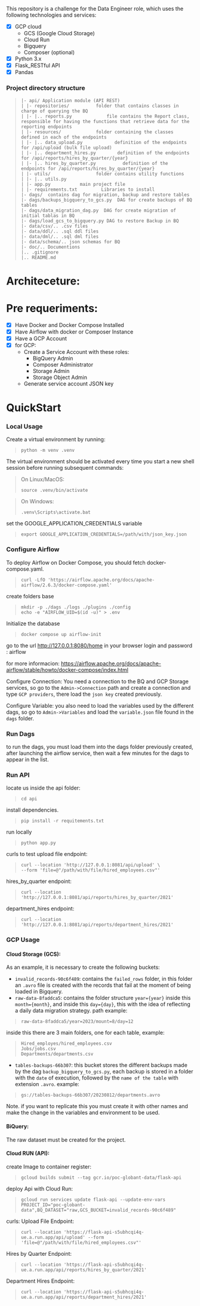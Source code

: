 This repository is a challenge for the Data Engineer role, which uses the following technologies and services: 

- [x] GCP cloud
    - GCS (Google Cloud Storage)
    - Cloud Run
    - Bigquery
    - Composer (optional) 
- [x] Python 3.x
- [x] Flask_RESTful API
- [x] Pandas

### Project directory structure

>```env
>|- api/ Application module (API REST)
>| |- repositories/          folder that contains classes in charge of querying the BQ
>| |- |.. reports.py             file contains the Report class, responsible for having the functions that retrieve data for the reporting endpoints
>| |- resources/             folder containing the classes defined in each of the endpoints
>| |- |.. data_upload.py            definition of the endpoints for /api/upload (bulk file upload)    
>| |- |.. department_hires.py        definition of the endpoints for /api/reports/hires_by_quarter/{year}
>| |- |.. hires_by_quarter.py          definition of the endpoints for /api/reports/hires_by_quarter/{year}
>| |- utils/                 folder contains utility functions 
>| |- |.. utils.py           
>| |- app.py           main project file
>| |- requirements.txt         Libraries to install 
>|- dags/  contains dag for migration, backup and restore tables
>|- dags/backups_bigquery_to_gcs.py  DAG for create backups of BQ tables
>|- dags/data_migration_dag.py  DAG for create migration of initial tablas in BQ
>|- dags/load_gcs_to_bigquery.py DAG to restore Backup in BQ
>|- data/csv/.. .csv files
>|- data/ddl/.. .sql ddl files
>|- data/dml/.. .sql dml files
>|- data/schema/.. json schemas for BQ
>|- doc/.. Documentions
>|.. .gitignore
>|.. README.md
>```
# Architeceture: 

# Pre requeriments: 
- [X] Have Docker and Docker Compose Installed
- [X] Have Airflow with docker or Composer Instance
- [X] Have a GCP Account
- [X] for GCP:
    - Create a Service Account with these roles: 
        - BigQuery Admin
        - Composer Administrator
        - Storage Admin
        - Storage Object Admin
    - Generate service account JSON key

# QuickStart

### Local Usage
Create a virtual environment by running:

>```shell
>python -m venv .venv
>
>```

The virtual environment should be activated every time you start a new shell session before running subsequent commands:

> On Linux/MacOS:
> ```shell
> source .venv/bin/activate
> ```

> On Windows:
> ```shell
> .venv\Scripts\activate.bat
> ```

set the GOOGLE_APPLICATION_CREDENTIALS variable
> ```
> export GOOGLE_APPLICATION_CREDENTIALS=/path/with/json_key.json
> ```
### Configure Airflow

To deploy Airflow on Docker Compose, you should fetch docker-compose.yaml.
> ```shell
>curl -LfO 'https://airflow.apache.org/docs/apache-airflow/2.6.3/docker-compose.yaml'
> ```

create folders base
> ```shell
> mkdir -p ./dags ./logs ./plugins ./config
> echo -e "AIRFLOW_UID=$(id -u)" > .env
> ```

Initialize the database

> ```shell
> docker compose up airflow-init
> ```

go to the url http://127.0.0.1:8080/home in your browser
login and password : airflow

for more informacion: https://airflow.apache.org/docs/apache-airflow/stable/howto/docker-compose/index.html

Configure Connection: 
You need a connection to the BQ and GCP Storage services, so go to the `Admin->Connection` path and create a connection and type `GCP providers`, there load the `json key` created previously. 

Configure Variable: 
you also need to load the variables used by the different dags, so go to `Admin->Variables` and load the `variable.json` file found in the `dags` folder.

### Run Dags

to run the dags, you must load them into the dags folder previously created, after launching the airflow service, then wait a few minutes for the dags to appear in the list. 

### Run API

locate us inside the api folder: 
> ```
> cd api
> ```

install dependencies.
> ```
> pip install -r requitements.txt
> ```

run locally
> ```
> python app.py 
> ```

curls to test
upload file endpoint: 
> ```
> curl --location 'http://127.0.0.1:8081/api/upload' \
> --form 'file=@"/path/with/file/hired_employees.csv"'
> ```

hires_by_quarter endpoint: 
> ```
> curl --location 'http://127.0.0.1:8081/api/reports/hires_by_quarter/2021'
> ```

department_hires endpoint: 
> ```
> curl --location 'http://127.0.0.1:8081/api/reports/department_hires/2021'
> ```


### GCP Usage
#### Cloud Storage (GCS):
As an example, it is necessary to create the following buckets: 
- `invalid_records-90c6f489`: contains the `failed_rows` folder, in this folder an `.avro` file is created with the records that fail at the moment of being loaded in Bigquery. 
- `raw-data-8faddca5`: contains the folder structure `year={year}` inside this `month={month}`, and inside this `day={day}`, this with the idea of reflecting a daily data migration strategy. 
path example: 

>```
> raw-data-8faddca5/year=2023/mount=8/day=12
>```

inside this there are 3 main folders, one for each table, example: 
> ```
> Hired_employes/hired_employees.csv
> Jobs/jobs.csv
> Departments/departments.csv
> ```

- `tables-backups-66b307`: this bucket stores the different backups made by the dag `backup_bigquery_to_gcs.py`, each backup is stored in a folder with the `date` of execution, followed by the `name of the table` with extension `.avro`. 
example: 
> ```
> gs://tables-backups-66b307/20230812/departments.avro
> ```

Note. if you want to replicate this you must create it with other names and make the change in the variables and environment to be used. 

#### BiQuery:

The raw dataset must be created for the project. 

#### Cloud RUN (API):
create Image to container register: 
> ```
> gcloud builds submit --tag gcr.io/poc-globant-data/flask-api
> ```

deploy Api with Cloud Run:
> ```
> gcloud run services update flask-api --update-env-vars PROJECT_ID="poc-globant-data",BQ_DATASET="raw,GCS_BUCKET=invalid_records-90c6f489"
> ```

 curls: 
 Upload File Endpoint:
> ```
> curl --location 'https://flask-api-s5ubhcqi4q-ue.a.run.app/api/upload' --form 'file=@"/path/with/file/hired_employees.csv"'
> ```

Hires by Quarter Endpoint:
> ```
> curl --location 'https://flask-api-s5ubhcqi4q-ue.a.run.app/api/reports/hires_by_quarter/2021'
> ```

Department Hires Endpoint:
> ```
> curl --location 'https://flask-api-s5ubhcqi4q-ue.a.run.app/api/reports/department_hires/2021'
> ```
